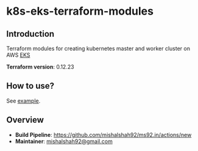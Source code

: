# k8s-eks-terraform-modules

## Introduction

Terraform modules for creating kubernetes master and worker cluster on AWS [EKS](https://aws.amazon.com/eks/)

**Terraform version**: 0.12.23

## How to use?
See [example](test/main.tf).
    
## Overview

- **Build Pipeline**: <https://github.com/mishalshah92/ms92.in/actions/new>
- **Maintainer**: mishalshah92@gmail.com